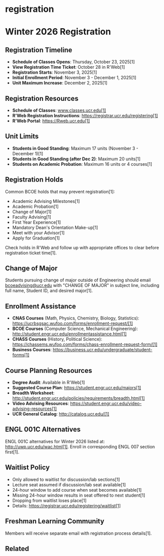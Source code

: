 # registration

# Winter 2026 Registration

## Registration Timeline
- **Schedule of Classes Opens**: Thursday, October 23, 2025[1]
- **View Registration Time Ticket**: October 28 in R'Web[1]
- **Registration Starts**: November 3, 2025[1]
- **Initial Enrollment Period**: November 3 - December 1, 2025[1]
- **Unit Maximum Increase**: December 2, 2025[1]

## Registration Resources
- **Schedule of Classes**: www.classes.ucr.edu[1]
- **R'Web Registration Instructions**: https://registrar.ucr.edu/registering[1]
- **R'Web Portal**: https://Rweb.ucr.edu[1]

## Unit Limits
- **Students in Good Standing**: Maximum 17 units (November 3 - December 1)[1]
- **Students in Good Standing (after Dec 2)**: Maximum 20 units[1]
- **Students on Academic Probation**: Maximum 16 units or 4 courses[1]

## Registration Holds
Common BCOE holds that may prevent registration[1]:
- Academic Advising Milestones[1]
- Academic Probation[1]
- Change of Major[1]
- Faculty Advising[1]
- First Year Experience[1]
- Mandatory Dean's Orientation Make-up[1]
- Meet with your Advisor[1]
- Apply for Graduation[1]

Check holds in R'Web and follow up with appropriate offices to clear before registration ticket time[1].

## Change of Major
Students pursuing change of major outside of Engineering should email bcoeadvising@ucr.edu with "CHANGE OF MAJOR" in subject line, including full name, Student ID, and desired major[1].

## Enrollment Assistance
- **CNAS Courses** (Math, Physics, Chemistry, Biology, Statistics): https://ucrbsgsac.wufoo.com/forms/enrollment-request/[1]
- **BCOE Courses** (Computer Science, Mechanical Engineering): http://student.engr.ucr.edu/enrollmentassistance.html[1]
- **CHASS Courses** (History, Political Science): https://chassems.wufoo.com/forms/chass-enrollment-request-form/[1]
- **Business Courses**: https://business.ucr.edu/undergraduate/student-forms[1]

## Course Planning Resources
- **Degree Audit**: Available in R'Web[1]
- **Suggested Course Plan**: https://student.engr.ucr.edu/majors[1]
- **Breadth Worksheet**: http://student.engr.ucr.edu/policies/requirements/breadth.html[1]
- **Video Advising Resources**: https://student.engr.ucr.edu/video-advising-resources[1]
- **UCR General Catalog**: http://catalog.ucr.edu/[1]

## ENGL 001C Alternatives
ENGL 001C alternatives for Winter 2026 listed at: http://uwp.ucr.edu/wac.html[1]. Enroll in corresponding ENGL 007 section first[1].

## Waitlist Policy
- Only allowed to waitlist for discussion/lab sections[1]
- Lecture seat assumed if discussion/lab seat available[1]
- 24-hour window to add course when seat becomes available[1]
- Missing 24-hour window results in seat offered to next student[1]
- Dropping from waitlist loses place[1]
- Details: https://registrar.ucr.edu/registering/waitlist[1]

## Freshman Learning Community
Members will receive separate email with registration process details[1].

## Related

